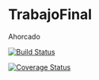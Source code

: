 # TrabajoFinal
Ahorcado

[![Build Status](https://travis-ci.org/MarianoCol/TrabajoFinal.svg?branch=desarrollo)](https://travis-ci.org/MarianoCol/TrabajoFinal)

[![Coverage Status](https://coveralls.io/repos/github/MarianoCol/TrabajoFinal/badge.svg?branch=master)](https://coveralls.io/github/MarianoCol/TrabajoFinal?branch=master)